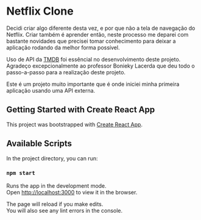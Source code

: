 # Netflix Clone

Decidi criar algo diferente desta vez, e por que não a tela de navegação do Netflix.
Criar também é aprender então, neste processo me deparei com bastante novidades que precisei tomar conhecimento para deixar a aplicação rodando da melhor forma possível.

Uso de API da <a href="https://www.themoviedb.org/">TMDB<a> foi essêncial no desenvolvimento deste projeto.
Agradeço excepcionalmente ao professor Bonieky Lacerda que deu todo o passo-a-passo para a realização deste projeto.

Este é um projeto muito importante que é onde iniciei minha primeira aplicação usando uma API externa.


## Getting Started with Create React App

This project was bootstrapped with [Create React App](https://github.com/facebook/create-react-app).

## Available Scripts

In the project directory, you can run:

### `npm start`

Runs the app in the development mode.\
Open [http://localhost:3000](http://localhost:3000) to view it in the browser.

The page will reload if you make edits.\
You will also see any lint errors in the console.


